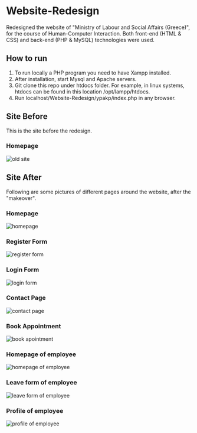 # Website-Redesign
Redesigned the website of "Ministry of Labour and Social Affairs (Greece)", for the course of Human-Computer Interaction. Both front-end (HTML &amp; CSS) and back-end (PHP &amp; MySQL) technologies were used.

## How to run
1. To run locally a PHP program you need to have Xampp installed. 
2. After installation, start Mysql and Apache servers. 
3. Git clone this repo under htdocs folder. For example, in linux systems, htdocs can be found in this location /opt/lampp/htdocs.
4. Run localhost/Website-Redesign/ypakp/index.php in any browser. 

## Site Before
This is the site before the redesign.

### Homepage
![old site](https://i.ibb.co/g3gJ3Qp/site-before.png)
<br>

## Site After
Following are some pictures of different pages around the website, after the "makeover".

### Homepage
![homepage](https://i.ibb.co/4KhFmmN/home.png)
<br>

### Register Form
![register form](https://i.ibb.co/GC1CXCb/register.png)
<br>

### Login Form
![login form](https://i.ibb.co/p18PdXM/login.png)
<br>

### Contact Page
![contact page](https://i.ibb.co/xsZCghg/contact.png)
<br>

### Book Appointment
![book apointment](https://i.ibb.co/ZzJfbGC/book-appointment.png)
<br>

### Homepage of employee
![homepage of employee](https://i.ibb.co/VQT3XnF/employer.png)
<br>

### Leave form of employee
![leave form of employee](https://i.ibb.co/3WjzGbt/leave-form.png)
<br>

### Profile of employee
![profile of employee](https://i.ibb.co/p1KNPkj/profile.png)
